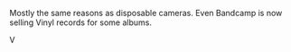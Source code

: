 Mostly the same reasons as disposable cameras. Even Bandcamp is now selling Vinyl records for some albums. 

V